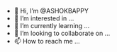 - 👋 Hi, I’m @ASHOKBAPPY
- 👀 I’m interested in ...
- 🌱 I’m currently learning ...
- 💞️ I’m looking to collaborate on ...
- 📫 How to reach me ...

<!---
ASHOKBAPPY/ASHOKBAPPY is a ✨ special ✨ repository because its `README.md` (this file) appears on your GitHub profile.
You can click the Preview link to take a look at your changes.
--->
